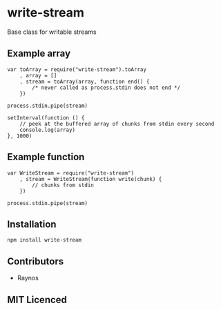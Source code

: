 # write-stream

Base class for writable streams

## Example array

```
var toArray = require("write-stream").toArray
    , array = []
    , stream = toArray(array, function end() {
        /* never called as process.stdin does not end */
    })

process.stdin.pipe(stream)

setInterval(function () {
    // peek at the buffered array of chunks from stdin every second
    console.log(array)
}, 1000)
```

## Example function

```
var WriteStream = require("write-stream")
    , stream = WriteStream(function write(chunk) {
        // chunks from stdin
    })

process.stdin.pipe(stream)
```

## Installation

`npm install write-stream`

## Contributors

 - Raynos

## MIT Licenced